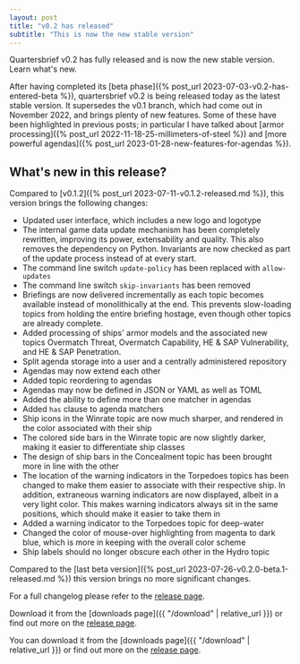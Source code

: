 ```yaml
---
layout: post
title: "v0.2 has released"
subtitle: "This is now the new stable version"
---
```

Quartersbrief v0.2 has fully released and is now the new stable version. Learn what's new.

After having completed its [beta phase]({% post_url 2023-07-03-v0.2-has-entered-beta %}), quartersbrief v0.2 is being released today as the latest stable version. It supersedes the v0.1 branch, which had come out in November 2022, and brings plenty of new features. Some of these have been highlighted in previous posts; in particular I have talked about [armor processing]({% post_url 2022-11-18-25-millimeters-of-steel %}) and [more powerful agendas]({% post_url 2023-01-28-new-features-for-agendas %}).

## What's new in this release?

Compared to [v0.1.2]({% post_url 2023-07-11-v0.1.2-released.md %}), this version brings the following changes:

- Updated user interface, which includes a new logo and logotype
- The internal game data update mechanism has been completely rewritten, improving its power, extensability and quality. This also removes the dependency on Python. Invariants are now checked as part of the update process instead of at every start.
- The command line switch `update-policy` has been replaced with `allow-updates`
- The command line switch `skip-invariants` has been removed
- Briefings are now delivered incrementally as each topic becomes available instead of monolithically at the end. This prevents slow-loading topics from holding the entire briefing hostage, even though other topics are already complete.
- Added processing of ships' armor models and the associated new topics Overmatch Threat, Overmatch Capability, HE & SAP Vulnerability, and HE & SAP Penetration.
- Split agenda storage into a user and a centrally administered repository
- Agendas may now extend each other
- Added topic reordering to agendas
- Agendas may now be defined in JSON or YAML as well as TOML
- Added the ability to define more than one matcher in agendas
- Added `has` clause to agenda matchers
- Ship icons in the Winrate topic are now much sharper, and rendered in the color associated with their ship 
- The colored side bars in the Winrate topic are now slightly darker, making it easier to differentiate ship classes 
- The design of ship bars in the Concealment topic has been brought more in line with the other 
- The location of the warning indicators in the Torpedoes topics has been changed to make them easier to associate with their respective ship. In addition, extraneous warning indicators are now displayed, albeit in a very light color. This makes warning indicators always sit in the same positions, which should make it easier to take them in 
- Added a warning indicator to the Torpedoes topic for deep-water 
- Changed the color of mouse-over highlighting from magenta to dark blue, which is more in keeping with the overall color scheme
- Ship labels should no longer obscure each other in the Hydro topic

Compared to the [last beta version]({% post_url 2023-07-26-v0.2.0-beta.1-released.md %}) this version brings no more significant changes.

For a full changelog please refer to the [release page][v0.2.0-release].

Download it from the [downloads page]({{ "/download" | relative_url }}) or find out more on the [release page][v0.2.0-release].

[v0.2.0-release]: https://github.com/quartersbrief/quartersbrief/releases/tag/v0.2.0
You can download it from the [downloads page]({{ "/download" | relative_url }}) or find out more on the [release page](https://github.com/quartersbrief/quartersbrief/releases/tag/v0.1.2).
